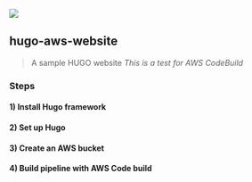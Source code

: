 ![](https://codebuild.us-east-2.amazonaws.com/badges?uuid=eyJlbmNyeXB0ZWREYXRhIjoiWWt0aE5lR1Y4U3JheU9VbFp6a2dRRHNtR2VmbWJEeTZXeTJVMHdJSHZlbjhtQWEvYTljdlk0c09xQ0lEZHZRL0Q0OEZxYlZIdDBGeVk3Z0hxMGZvWUUwPSIsIml2UGFyYW1ldGVyU3BlYyI6IkRkMXdCdVB1c2FsajlFQzQiLCJtYXRlcmlhbFNldFNlcmlhbCI6MX0%3D&branch=main)
##  hugo-aws-website
> A sample HUGO website
*This is a test for AWS CodeBuild*

### Steps

#### 1) Install Hugo framework

#### 2) Set up Hugo

#### 3) Create an AWS bucket

#### 4) Build pipeline with AWS Code build
